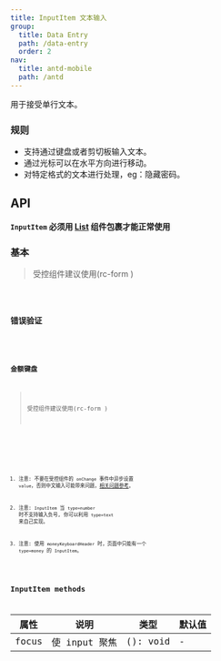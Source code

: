 ```yaml
---
title: InputItem 文本输入
group:
  title: Data Entry
  path: /data-entry
  order: 2
nav:
  title: antd-mobile
  path: /antd
---
```


用于接受单行文本。

### 规则
- 支持通过键盘或者剪切板输入文本。
- 通过光标可以在水平方向进行移动。
- 对特定格式的文本进行处理，eg：隐藏密码。

## API

**`InputItem` 必须用 [List](https://mobile.ant.design/components/list) 组件包裹才能正常使用**

### 基本
> 受控组件建议使用(rc-form )
<code src="./demos/basic.tsx" />

### 错误验证
<code src="./demos/error.tsx" />

### 金额键盘
> 受控组件建议使用(rc-form )
<code src="./demos/money.tsx" />


<API/>

1. 注意: 不要在受控组件的 `onChange` 事件中异步设置 `value`，否则中文输入可能带来问题，[相关问题参考](https://github.com/facebook/react/issues/3926)。

2. 注意: `InputItem` 当 `type=number` 时不支持输入负号, 你可以利用 `type=text` 来自己实现。

3. 注意: 使用 `moneyKeyboardHeader` 时，页面中只能有一个 `type=money` 的 `InputItem`。

## InputItem methods

属性 | 说明 | 类型 | 默认值
----|-----|------|------
| focus    | 使 input 聚焦  | (): void |  -  |